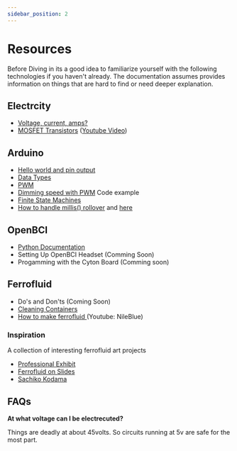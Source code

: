 ```yaml
---
sidebar_position: 2
---
```

# Resources

Before Diving in its a good idea to familiarize yourself with the following technologies if you haven't already. The documentation assumes provides information on things that are hard to find or need deeper explanation.

## Electrcity

* [Voltage, current, amps?](https://learn.sparkfun.com/tutorials/voltage-current-resistance-and-ohms-law/all)
* [MOSFET Transistors](https://dronebotworkshop.com/transistors-mosfets/) ([Youtube Video](https://youtu.be/IG5vw6P9iY4))

## Arduino

* [Hello world and pin output](https://arduinoinfo.mywikis.net/wiki/ArduinoPower#Arduino_Power_.21)
* [Data Types](https://www.tutorialspoint.com/arduino/arduino_data_types.htm)
* [PWM](https://docs.arduino.cc/learn/microcontrollers/analog-output)
* [Dimming speed with PWM](https://arduinoinfo.mywikis.net/wiki/ArduinoPower#Power_Control:Dimming.2FSpeed) Code example
* [Finite State Machines](https://github.com/jrullan/StateMachine)
* [How to handle millis() rollover](https://arduino.stackexchange.com/questions/12587/how-can-i-handle-the-millis-rollover) and [here](https://www.norwegiancreations.com/2018/10/arduino-tutorial-avoiding-the-overflow-issue-when-using-millis-and-micros/)

## OpenBCI

* [Python Documentation](https://brainflow-openbci.readthedocs.io/en/latest/Examples.html)
* Setting Up OpenBCI Headset (Comming Soon)
* Progamming with the Cyton Board (Comming soon)

## Ferrofluid

* Do's and Don'ts (Coming Soon)
* [Cleaning Containers](https://www.youtube.com/watch?v=JPyrlPS_0Ds)
* [How to make ferrofluid ](https://www.youtube.com/watch?v=6L8yUY-doNc)(Youtube: NileBlue)

### Inspiration

A collection of interesting ferrofluid art projects

* [Professional Exhibit](https://www.youtube.com/watch?v=JPyrlPS_0Ds)
* [Ferrofluid on Slides](https://www.youtube.com/watch?v=JPyrlPS_0Ds)
* [Sachiko Kodama](https://www.youtube.com/watch?v=JPyrlPS_0Ds)

## FAQs

**At what voltage can I be electrecuted?**

Things are deadly at about 45volts. So circuits running at 5v are safe for the most part.
